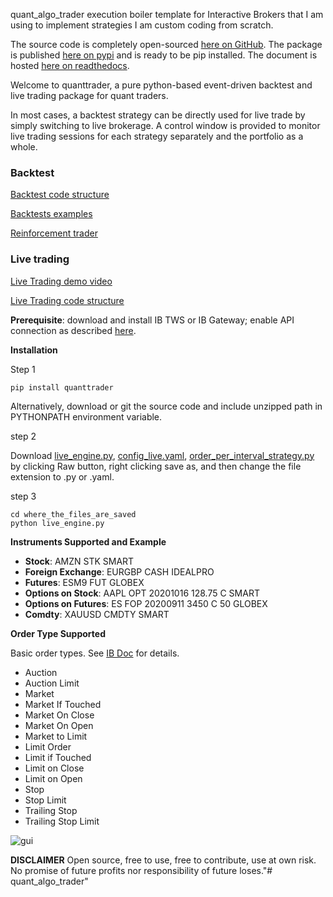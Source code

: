 quant_algo_trader execution boiler template for Interactive Brokers that I am using to implement strategies I am custom coding from scratch.

The source code is completely open-sourced [here on GitHub](https://github.com/letianzj/quanttrader). The package is published [here on pypi](https://pypi.org/project/quanttrader/) and is ready to be pip installed. The document is hosted [here on readthedocs](https://quanttrader.readthedocs.io/).

Welcome to quanttrader, a pure python-based event-driven backtest and live trading package for quant traders.

In most cases, a backtest strategy can be directly used for live trade by simply switching to live brokerage. A control window is provided to monitor live trading sessions for each strategy separately and the portfolio as a whole.

### Backtest

[Backtest code structure](https://letianzj.github.io/quanttrading-backtest.html)

[Backtests examples](https://github.com/letianzj/QuantResearch/tree/master/backtest)

[Reinforcement trader](https://github.com/letianzj/QuantResearch/blob/master/ml/reinforcement_trader.ipynb)

### Live trading

[Live Trading demo video](https://youtu.be/CrsrTxqiXNY)

[Live Trading code structure](https://letianzj.github.io/live-trading-ib-native-python.html)

__Prerequisite__: download and install IB TWS or IB Gateway; enable API connection as described [here](https://interactivebrokers.github.io/tws-api/initial_setup.html).

__Installation__

Step 1

```shell
pip install quanttrader
```

Alternatively, download or git the source code and include unzipped path in PYTHONPATH environment variable.

step 2

Download [live_engine.py](https://github.com/letianzj/quanttrader/blob/master/examples/live_engine.py), [config_live.yaml](https://github.com/letianzj/quanttrader/blob/master/examples/config_live.yaml), [order_per_interval_strategy.py](order_per_interval_strategy.py) by clicking Raw button, right clicking save as, and then change the file extension to .py or .yaml.

step 3
```shell
cd where_the_files_are_saved
python live_engine.py
```

__Instruments Supported and Example__

* __Stock__: AMZN STK SMART
* __Foreign Exchange__: EURGBP CASH IDEALPRO
* __Futures__: ESM9 FUT GLOBEX
* __Options on Stock__: AAPL OPT 20201016 128.75 C SMART
* __Options on Futures__: ES FOP 20200911 3450 C 50 GLOBEX
* __Comdty__: XAUUSD CMDTY SMART

__Order Type Supported__

Basic order types. See [IB Doc](http://interactivebrokers.github.io/tws-api/basic_orders.html) for details.
* Auction
* Auction Limit
* Market
* Market If Touched
* Market On Close
* Market On Open
* Market to Limit
* Limit Order
* Limit if Touched
* Limit on Close
* Limit on Open
* Stop
* Stop Limit
* Trailing Stop
* Trailing Stop Limit


![gui](https://github.com/letianzj/quanttrader/blob/master/examples/gui.png)


**DISCLAIMER**
Open source, free to use, free to contribute, use at own risk. No promise of future profits nor responsibility of future loses."# quant_algo_trader" 
